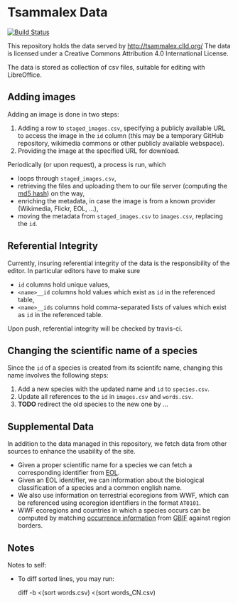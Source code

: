 Tsammalex Data
==============

[![Build Status](https://travis-ci.org/clld/tsammalex-data.svg?branch=master)](https://travis-ci.org/clld/tsammalex-data)

This repository holds the data served by http://tsammalex.clld.org/
The data is licensed under a Creative Commons Attribution 4.0 International License.

The data is stored as collection of csv files, suitable for editing with LibreOffice.


Adding images
-------------

Adding an image is done in two steps:

1. Adding a row to ``staged_images.csv``, specifying a publicly available URL to access the image in the ``id`` column (this may be a temporary GitHub repository, wikimedia commons or other publicly available webspace).
2. Providing the image at the specified URL for download.

Periodically (or upon request), a process is run, which
- loops through ``staged_images.csv``,
- retrieving the files and uploading them to our file server (computing the [md5 hash](http://en.wikipedia.org/wiki/MD5)) on the way,
- enriching the metadata, in case the image is from a known provider (Wikimedia, Flickr, EOL, ...),
- moving the metadata from ``staged_images.csv`` to ``images.csv``, replacing the ``id``.


Referential Integrity
---------------------

Currently, insuring referential integrity of the data is the responsibility of the editor. In particular editors have
to make sure

- ``id`` columns hold unique values,
- ``<name>__id`` columns hold values which exist as ``id`` in the referenced table,
- ``<name>__ids`` columns hold comma-separated lists of values which exist as ``id`` in the referenced table.

Upon push, referential integrity will be checked by travis-ci.


Changing the scientific name of a species
-----------------------------------------

Since the ``id`` of a species is created from its scientifc name, changing this name involves the following steps:

1. Add a new species with the updated name and ``id`` to ``species.csv``.
2. Update all references to the ``id`` in ``images.csv`` and ``words.csv``.
3. **TODO** redirect the old species to the new one by ...


Supplemental Data
-----------------

In addition to the data managed in this repository, we fetch data from other sources to enhance the usability of the site.

- Given a proper scientific name for a species we can fetch a corresponding identifier from [EOL](http://eol.org).
- Given an EOL identifier, we can information about the biological classification of a species and a common english name.
- We also use information on terrestrial ecoregions from WWF, which can be referenced using ecoregion identifiers in the format ``AT0101``.
- WWF ecoregions and countries in which a species occurs can be computed by matching [occurrence information](http://www.gbif.org/occurrence) from [GBIF](http://www.gbif.org) against region borders.


Notes
-----

Notes to self:

- To diff sorted lines, you may run:

    diff -b <(sort words.csv) <(sort words_CN.csv)

